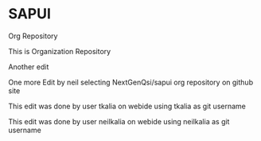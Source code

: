 # SAPUI
Org Repository

This is Organization Repository

Another edit
 
 One more Edit by neil selecting NextGenQsi/sapui org repository on github site
 
  This edit was done by user tkalia on webide using tkalia as git username
  
  This edit was done by user neilkalia on webide using neilkalia as git username